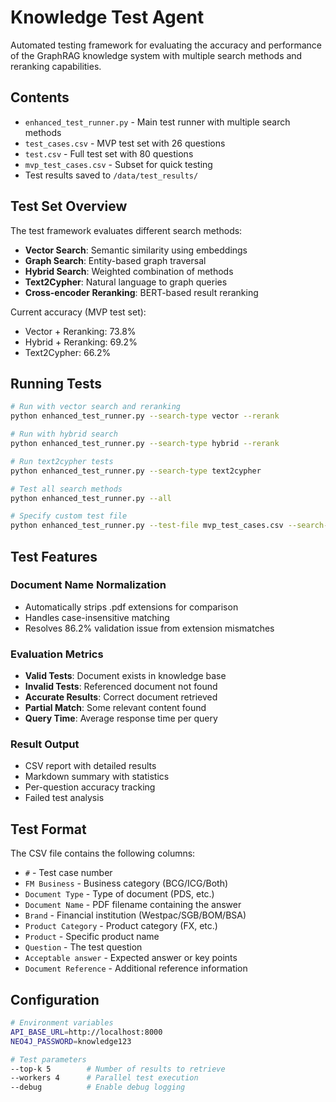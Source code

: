 # Knowledge Test Agent

Automated testing framework for evaluating the accuracy and performance of the GraphRAG knowledge system with multiple search methods and reranking capabilities.

## Contents

- `enhanced_test_runner.py` - Main test runner with multiple search methods
- `test_cases.csv` - MVP test set with 26 questions
- `test.csv` - Full test set with 80 questions
- `mvp_test_cases.csv` - Subset for quick testing
- Test results saved to `/data/test_results/`

## Test Set Overview

The test framework evaluates different search methods:
- **Vector Search**: Semantic similarity using embeddings
- **Graph Search**: Entity-based graph traversal
- **Hybrid Search**: Weighted combination of methods
- **Text2Cypher**: Natural language to graph queries
- **Cross-encoder Reranking**: BERT-based result reranking

Current accuracy (MVP test set):
- Vector + Reranking: 73.8%
- Hybrid + Reranking: 69.2%
- Text2Cypher: 66.2%

## Running Tests

```bash
# Run with vector search and reranking
python enhanced_test_runner.py --search-type vector --rerank

# Run with hybrid search
python enhanced_test_runner.py --search-type hybrid --rerank

# Run text2cypher tests
python enhanced_test_runner.py --search-type text2cypher

# Test all search methods
python enhanced_test_runner.py --all

# Specify custom test file
python enhanced_test_runner.py --test-file mvp_test_cases.csv --search-type hybrid
```

## Test Features

### Document Name Normalization
- Automatically strips .pdf extensions for comparison
- Handles case-insensitive matching
- Resolves 86.2% validation issue from extension mismatches

### Evaluation Metrics
- **Valid Tests**: Document exists in knowledge base
- **Invalid Tests**: Referenced document not found
- **Accurate Results**: Correct document retrieved
- **Partial Match**: Some relevant content found
- **Query Time**: Average response time per query

### Result Output
- CSV report with detailed results
- Markdown summary with statistics
- Per-question accuracy tracking
- Failed test analysis

## Test Format

The CSV file contains the following columns:
- `#` - Test case number
- `FM Business` - Business category (BCG/ICG/Both)
- `Document Type` - Type of document (PDS, etc.)
- `Document Name` - PDF filename containing the answer
- `Brand` - Financial institution (Westpac/SGB/BOM/BSA)
- `Product Category` - Product category (FX, etc.)
- `Product` - Specific product name
- `Question` - The test question
- `Acceptable answer` - Expected answer or key points
- `Document Reference` - Additional reference information

## Configuration

```bash
# Environment variables
API_BASE_URL=http://localhost:8000
NEO4J_PASSWORD=knowledge123

# Test parameters
--top-k 5        # Number of results to retrieve
--workers 4      # Parallel test execution
--debug          # Enable debug logging
```